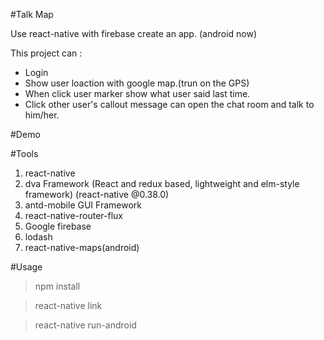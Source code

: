 
#Talk Map

Use react-native with firebase create an app. (android now)

This project can :

* Login
* Show user loaction with google map.(trun on the GPS)
* When click user marker show what user said last time.
* Click other user's callout message can open the chat room and talk to him/her.

#Demo



#Tools
1. react-native
2. dva Framework (React and redux based, lightweight and elm-style framework) (react-native @0.38.0)
3. antd-mobile GUI Framework
4. react-native-router-flux
5. Google firebase
6. lodash
7. react-native-maps(android)

#Usage


> npm install

> react-native link

> react-native run-android


